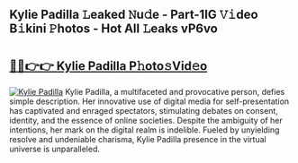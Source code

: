 ## Kylie Padilla 𝙻eaked 𝙽u𝚍e - Part-1IG 𝚅𝚒deo B𝚒kini 𝙿hotos - Hot All 𝙻eaks vP6vo

# <h2><a href="http://ld2frf.urlbe.top/?page=Kylie+Padilla">🔗🔗👉👉 Kylie Padilla P𝚑oto𝚜Vid𝚎o</a></h2>

[![Kylie Padilla](https://i.imgur.com/eBuTRDB.gif)](http://ld2frf.urlbe.top/?page=Kylie+Padilla)
Kylie Padilla, a multifaceted and provocative person, defies simple description. Her innovative use of digital media for self-presentation has captivated and enraged spectators, stimulating debates on consent, identity, and the essence of online societies. Despite the ambiguity of her intentions, her mark on the digital realm is indelible. Fueled by unyielding resolve and undeniable charisma, Kylie Padilla presence in the virtual universe is unparalleled.
